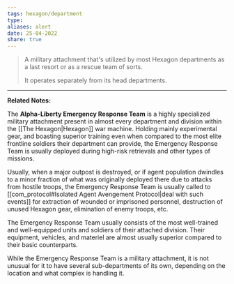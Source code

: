 ```yaml
---
tags: hexagon/department
type: 
aliases: alert
date: 25-04-2022
share: true
---
```


> A military attachment that's utilized by most Hexagon departments as a last resort or as a rescue team of sorts.
> 
> It operates separately from its head departments.
---

**Related Notes:** 

The **Alpha-Liberty Emergency Response Team** is a highly specialized military attachment present in almost every department and division within the [[The Hexagon|Hexagon]] war machine. Holding mainly experimental gear, and boasting superior training even when compared to the most elite frontline soldiers their department can provide, the Emergency Response Team is usually deployed during high-risk retrievals and other types of missions.

Usually, when a major outpost is destroyed, or if agent population dwindles to a minor fraction of what was originally deployed there due to attacks from hostile troops, the Emergency Response Team is usually called to [[com_protocol#Isolated Agent Avengement Protocol|deal with such events]] for extraction of wounded or imprisoned personnel, destruction of unused Hexagon gear, elimination of enemy troops, etc.

The Emergency Response Team usually consists of the most well-trained and well-equipped units and soldiers of their attached division. Their equipment, vehicles, and materiel are almost usually superior compared to their basic counterparts.

While the Emergency Response Team is a military attachment, it is not unusual for it to have several sub-departments of its own, depending on the location and what complex is handling it.